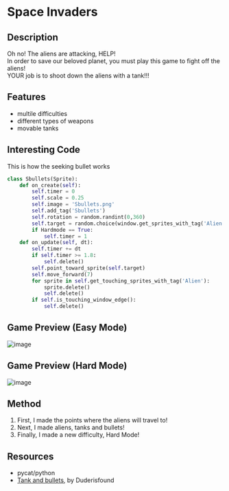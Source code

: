 Space Invaders
=============

Description
----------
 Oh no! The aliens are attacking, HELP!                                                                                                                                   
 In order to save our beloved planet, you must play this game to fight off the aliens!                                                                                   
 YOUR job is to shoot down the aliens with a tank!!!                                                                                                                      

Features
-------
- multile difficulties
- different types of weapons
- movable tanks

Interesting Code
----------------
This is how the seeking bullet works
```python
class Sbullets(Sprite):
    def on_create(self):
        self.timer = 0
        self.scale = 0.25
        self.image = 'Sbullets.png'
        self.add_tag('Sbullets')
        self.rotation = random.randint(0,360)
        self.target = random.choice(window.get_sprites_with_tag('Alien'))
        if Hardmode == True:
            self.timer = 1
    def on_update(self, dt):
        self.timer += dt
        if self.timer >= 1.8:
            self.delete()
        self.point_toward_sprite(self.target)
        self.move_forward(7)
        for sprite in self.get_touching_sprites_with_tag('Alien'):
            sprite.delete()
            self.delete()
        if self.is_touching_window_edge():
            self.delete()
```

Game Preview (Easy Mode)
------------
![image](https://user-images.githubusercontent.com/80147845/230703370-decdd83d-264a-46d8-876c-eac4e952974a.png)

Game Preview (Hard Mode)
------------
![image](https://user-images.githubusercontent.com/80147845/230703449-0895a327-9c64-4e0c-b22d-afdab275cea9.png)



Method
------
  1. First, I made the points where the aliens will travel to!
  2. Next, I made aliens, tanks and bullets!
  3. Finally, I made a new difficulty, Hard Mode!
  
Resources
---------
- pycat/python
- [Tank and bullets](https://www.pixilart.com/art/tanks-0b452a9c87d9f9b), by Duderisfound
